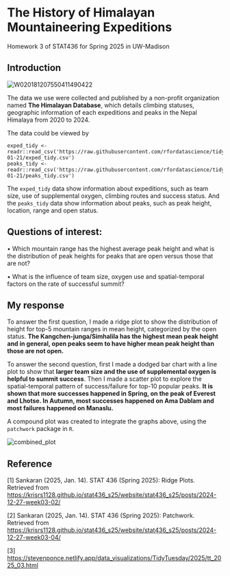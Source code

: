 # The History of Himalayan Mountaineering Expeditions
Homework 3 of STAT436 for Spring 2025 in UW-Madison

## Introduction

![W020181207550411490422](https://github.com/user-attachments/assets/421f0886-929c-4bd5-9bd8-e933f9f3041c)

The data we use were collected and published by a non-profit organization named **The Himalayan Database**, which details climbing statuses, geographic information of each expeditions and peaks in the Nepal Himalaya from 2020 to 2024. 

The data could be viewed by
```
exped_tidy <- readr::read_csv('https://raw.githubusercontent.com/rfordatascience/tidytuesday/main/data/2025/2025-01-21/exped_tidy.csv')
peaks_tidy <- readr::read_csv('https://raw.githubusercontent.com/rfordatascience/tidytuesday/main/data/2025/2025-01-21/peaks_tidy.csv')
```

The `exped_tidy` data show information about expeditions, such as team size, use of supplemental oxygen, climbing routes and success status. And the `peaks_tidy` data show information about peaks, such as peak height, location, range and open status. 

## Questions of interest:

  • Which mountain range has the highest average peak height and what is the distribution of peak heights for peaks that are open versus those that are not?
  
  • What is the influence of team size, oxygen use and spatial-temporal factors on the rate of successful summit?

## My response

To answer the first question, I made a ridge plot to show the distribution of height for top-5 mountain ranges in mean height, categorized by the open status. **The Kangchen-junga/Simhalila has the highest mean peak height and in general, open peaks seem to have higher mean peak height than those are not open.**

To answer the second question, first I made a dodged bar chart with a line plot to show that **larger team size and the use of supplemental oxygen is helpful to summit success**. Then
I made a scatter plot to explore the spatial-temporal pattern of success/failure for top-10 popular peaks. **It is shown that more successes happened in Spring, on the peak of Everest and Lhotse. In Autumn, most successes happened on Ama Dablam and most failures happened on Manaslu.**

A compound plot was created to integrate the graphs above, using the `patchwork` package in `R`.

![combined_plot](https://github.com/user-attachments/assets/5aad1479-a658-46fa-a38d-96f54d08fe47)

## Reference
[1] Sankaran (2025, Jan. 14). STAT 436 (Spring 2025): Ridge Plots. Retrieved from https://krisrs1128.github.io/stat436_s25/website/stat436_s25/posts/2024-12-27-week03-02/

[2] Sankaran (2025, Jan. 14). STAT 436 (Spring 2025): Patchwork. Retrieved from https://krisrs1128.github.io/stat436_s25/website/stat436_s25/posts/2024-12-27-week03-04/

[3] https://stevenponce.netlify.app/data_visualizations/TidyTuesday/2025/tt_2025_03.html
